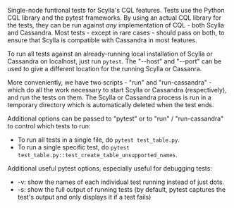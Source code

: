 Single-node funtional tests for Scylla's CQL features.
Tests use the Python CQL library and the pytest frameworks.
By using an actual CQL library for the tests, they can be run against *any*
implementation of CQL - both Scylla and Cassandra. Most tests - except in
rare cases - should pass on both, to ensure that Scylla is compatible with
Cassandra in most features.

To run all tests against an already-running local installation of Scylla
or Cassandra on localhost, just run `pytest`. The "--host" and "--port"
can be used to give a different location for the running Scylla or Cassanra.

More conveniently, we have two scripts - "run" and "run-cassandra" - which
do all the work necessary to start Scylla or Cassandra (respectively),
and run the tests on them. The Scylla or Cassandra process is run in a
temporary directory which is automatically deleted when the test ends.

Additional options can be passed to "pytest" or to "run" / "run-cassandra"
to control which tests to run:

* To run all tests in a single file, do `pytest test_table.py`.
* To run a single specific test, do `pytest test_table.py::test_create_table_unsupported_names`.

Additional useful pytest options, especially useful for debugging tests:

* -v: show the names of each individual test running instead of just dots.
* -s: show the full output of running tests (by default, pytest captures the test's output and only displays it if a test fails)
